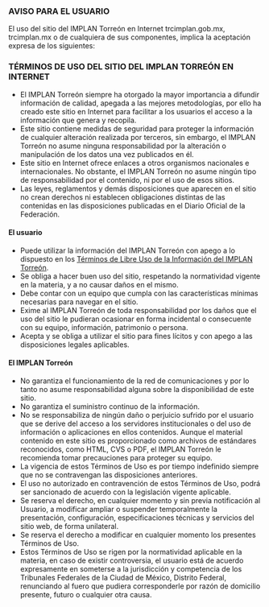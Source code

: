 
### AVISO PARA EL USUARIO

El uso del sitio del IMPLAN Torreón en Internet trcimplan.gob.mx, trcimplan.mx o de cualquiera de sus componentes, implica la aceptación expresa de los siguientes:

### TÉRMINOS DE USO DEL SITIO DEL IMPLAN TORREÓN EN INTERNET

* El IMPLAN Torreón siempre ha otorgado la mayor importancia a difundir información de calidad, apegada a las mejores metodologías, por ello ha creado este sitio en Internet para facilitar a los usuarios el acceso a la información que genera y recopila.
* Este sitio contiene medidas de seguridad para proteger la información de cualquier alteración realizada por terceros, sin embargo, el IMPLAN Torreón no asume ninguna responsabilidad por la alteración o manipulación de los datos una vez publicados en él.
* Este sitio en Internet ofrece enlaces a otros organismos nacionales e internacionales. No obstante, el IMPLAN Torreón no asume ningún tipo de responsabilidad por el contenido, ni por el uso de esos sitios.
* Las leyes, reglamentos y demás disposiciones que aparecen en el sitio no crean derechos ni establecen obligaciones distintas de las contenidas en las disposiciones publicadas en el Diario Oficial de la Federación.

#### El usuario

* Puede utilizar la información del IMPLAN Torreón con apego a lo dispuesto en los [Términos de Libre Uso de la Información del IMPLAN Torreón](terminos-informacion.html).
* Se obliga a hacer buen uso del sitio, respetando la normatividad vigente en la materia, y a no causar daños en el mismo.
* Debe contar con un equipo que cumpla con las características mínimas necesarias para navegar en el sitio.
* Exime al IMPLAN Torreón de toda responsabilidad por los daños que el uso del sitio le pudieran ocasionar en forma incidental o consecuente con su equipo, información, patrimonio o persona.
* Acepta y se obliga a utilizar el sitio para fines lícitos y con apego a las disposiciones legales aplicables.

#### El IMPLAN Torreón

* No garantiza el funcionamiento de la red de comunicaciones y por lo tanto no asume responsabilidad alguna sobre la disponibilidad de este sitio.
* No garantiza el suministro continuo de la información.
* No se responsabiliza de ningún daño o perjuicio sufrido por el usuario que se derive del acceso a los servidores institucionales o del uso de información o aplicaciones en ellos contenidos. Aunque el material contenido en este sitio es proporcionado como archivos de estándares reconocidos, como HTML, CVS o PDF, el IMPLAN Torreón le recomienda tomar precauciones para proteger su equipo.
* La vigencia de estos Términos de Uso es por tiempo indefinido siempre que no se contravengan las disposiciones anteriores.
* El uso no autorizado en contravención de estos Términos de Uso, podrá ser sancionado de acuerdo con la legislación vigente aplicable.
* Se reserva el derecho, en cualquier momento y sin previa notificación al Usuario, a modificar ampliar o suspender temporalmente la presentación, configuración, especificaciones técnicas y servicios del sitio web, de forma unilateral.
* Se reserva el derecho a modificar en cualquier momento los presentes Términos de Uso.
* Estos Términos de Uso se rigen por la normatividad aplicable en la materia, en caso de existir controversia, el usuario está de acuerdo expresamente en someterse a la jurisdicción y competencia de los Tribunales Federales de la Ciudad de México, Distrito Federal, renunciando al fuero que pudiera corresponderle por razón de domicilio presente, futuro o cualquier otra causa.
